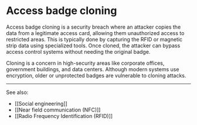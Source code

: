 
# Access badge cloning

Access badge cloning is a security breach where an attacker copies the data from a legitimate access card, allowing them unauthorized access to restricted areas. This is typically done by capturing the RFID or magnetic strip data using specialized tools. Once cloned, the attacker can bypass access control systems without needing the original badge.

Cloning is a concern in high-security areas like corporate offices, government buildings, and data centers. Although modern systems use encryption, older or unprotected badges are vulnerable to cloning attacks.

---

See also:

- [[Social engineering]]
- [[Near field communication (NFC)]]
- [[Radio Frequency Identification (RFID)]]